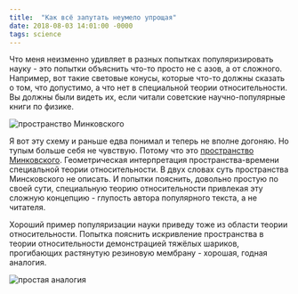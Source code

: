 ```yaml
---
title:  "Как всё запутать неумело упрощая"
date: 2018-08-03 14:01:00 -0000
tags: science
---
```


Что меня неизменно удивляет в разных попытках популяризировать науку - это попытки объяснить что-то просто не с азов, а от сложного. Например, вот такие световые конусы, которые что-то должны сказать о том, что допустимо, а что нет в специальной теории относительности. Вы должны были видеть их, если читали советские научно-популярные книги по физике.

![пространство Минковского](http://2nature.me/files/relativity1.png)

Я вот эту схему и раньше едва понимал и теперь не вполне догоняю. Но тупым больше себя не чувствую. Потому что это [пространство Минковского](https://ru.wikipedia.org/wiki/%D0%9F%D1%80%D0%BE%D1%81%D1%82%D1%80%D0%B0%D0%BD%D1%81%D1%82%D0%B2%D0%BE_%D0%9C%D0%B8%D0%BD%D0%BA%D0%BE%D0%B2%D1%81%D0%BA%D0%BE%D0%B3%D0%BE"). Геометрическая интерпретация пространства-времени специальной теории относительности. В двух словах суть пространства Минсковского не описать. И попытки пояснить, довольно простую по своей сути, специальную теорию относительности привлекая эту сложную концепцию - глупость автора популярного текста, а не читателя.

Хороший пример популяризации науки приведу тоже из области теории относительности. Попытка пояснить искривление пространства в теории относительности демонстрацией тяжёлых шариков, прогибающих растянутую резиновую мембрану - хорошая, годная аналогия.

![простая аналогия](http://2nature.me/files/relativity2.jpg)




